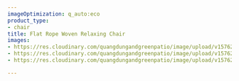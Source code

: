 ```yaml
---
imageOptimization: q_auto:eco
product_type:
- chair
title: Flat Rope Woven Relaxing Chair
images:
- https://res.cloudinary.com/quangdungandgreenpatio/image/upload/v1576292035/posts/0cecf0a1c3623a3c6373-removebg-preview_2_lrmkin.jpg
- https://res.cloudinary.com/quangdungandgreenpatio/image/upload/v1576291987/posts/0cecf0a1c3623a3c6373-removebg-preview_1_ilch0h.jpg
- https://res.cloudinary.com/quangdungandgreenpatio/image/upload/v1576291397/posts/0cecf0a1c3623a3c6373-removebg-preview_gcuqxq.jpg

---
```

